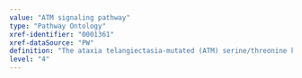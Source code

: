 ```yaml
---
value: "ATM signaling pathway"
type: "Pathway Ontology"
xref-identifier: "0001361"
xref-dataSource: "PW"
definition: "The ataxia telangiectasia-mutated (ATM) serine/threonine kinase mediated signaling plays a major role in the response to DNA double strand breaks (DSB). Following lesion sensing by the MRN complex, ATM gets activated. Active ATM phosphorylates itself and targets resulting in triggering of  DNA repair, cell cycle checkpoint and signaling pathways. While ATM signaling is best documented for its role in DSB responses, evidence accumulates that it functions in a range of other, DNA damage unrelated, responses."
level: "4"
---
```

